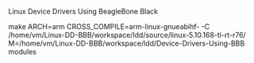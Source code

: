 Linux Device Drivers Using BeagleBone Black 


make ARCH=arm CROSS_COMPILE=arm-linux-gnueabihf- -C /home/vm/Linux-DD-BBB/workspace/ldd/source/linux-5.10.168-ti-rt-r76/ M=/home/vm/Linux-DD-BBB/workspace/ldd/Device-Drivers-Using-BBB modules
